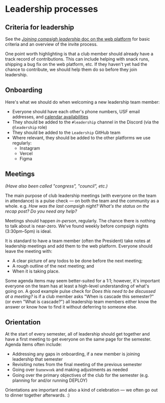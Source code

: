 # Leadership processes

## Criteria for leadership

See the [*Joining compsigh leadership* doc on the web platform](https://compsigh.club/docs/leadership/joining) for basic criteria and an overview of the invite process.

One point worth highlighting is that a club member should already have a track record of contributions. This can include helping with snack runs, shipping a bug fix on the web platform, etc. If they haven't yet had the chance to contribute, we should help them do so before they join leadership.

## Onboarding

Here's what we should do when welcoming a new leadership team member:

- Everyone should have each other's phone numbers, USF email addresses, and [calendar availabilities](Sharing%20calendar%20availabilities.md)
- They should be added to the `#leadership` channel in the Discord (via the `@leadership` role)
- They should be added to the `Leadership` GitHub team
- Where relevant, they should be added to the other platforms we use regularly:
  - Instagram
  - Vercel
  - Figma

## Meetings

*(Have also been called "congress", "council", etc.)*

The main purpose of club leadership meetings (with everyone on the team in attendance) is a pulse check — on both the team and the community as a whole. e.g. *How was the last compsigh night?* *What's the status on the recap post?* *Do you need any help?*

Meetings should happen *in-person*, regularly. The chance there is nothing to talk about is near-zero. We've found weekly before compsigh nights (3:30pm–5pm) is ideal.

It is standard to have a team member (often the President) take notes at leadership meetings and add them to the web platform. Everyone should leave the meeting with:

- A clear picture of any todos to be done before the next meeting;
- A rough outline of the next meeting; and
- When it is taking place.

Some agenda items may seem better-suited for a 1:1; however, it's important everyone on the team has at least a high-level understanding of what's going on. A good example pulse check for *Does this need to be discussed at a meeting?* is if a club member asks "When is cascade this semester?" (or even "What is cascade?") all leadership team members either know the answer or know how to find it without deferring to someone else.

## Orientation

At the start of every semester, all of leadership should get together and have a first meeting to get everyone on the same page for the semester. Agenda items often include:

- Addressing any gaps in onboarding, if a new member is joining leadership that semester
- Revisiting notes from the final meeting of the previous semester
- Going over <span style="font-family: Delko">framework</span> and making adjustments as needed
- Going over the primary objectives of the club for the semester (e.g. planning for and/or running DEPLOY)

Orientations are important and also a kind of celebration — we often go out to dinner together afterwards. :)
